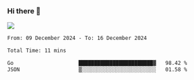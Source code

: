 ### Hi there 👋️

![](https://komarev.com/ghpvc/?username=Loner1024)

<!--START_SECTION:waka-->

```txt
From: 09 December 2024 - To: 16 December 2024

Total Time: 11 mins

Go                     ████████████████████████▓   98.42 %
JSON                   ▒░░░░░░░░░░░░░░░░░░░░░░░░   01.58 %
```

<!--END_SECTION:waka-->



